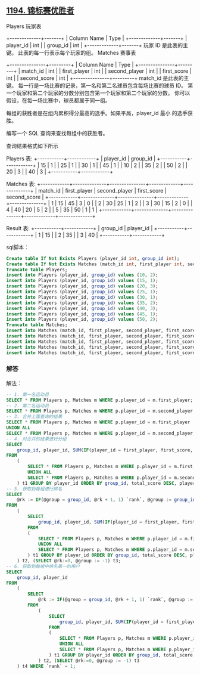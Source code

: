 ## [1194. 锦标赛优胜者](https://leetcode-cn.com/problems/tournament-winners/)

Players 玩家表

+-------------+-------+
| Column Name | Type  |
+-------------+-------+
| player_id   | int   |
| group_id    | int   |
+-------------+-------+
玩家 ID 是此表的主键。
此表的每一行表示每个玩家的组。
Matches 赛事表

+---------------+---------+
| Column Name   | Type    |
+---------------+---------+
| match_id      | int     |
| first_player  | int     |
| second_player | int     | 
| first_score   | int     |
| second_score  | int     |
+---------------+---------+
match_id 是此表的主键。
每一行是一场比赛的记录，第一名和第二名球员包含每场比赛的球员 ID。
第一个玩家和第二个玩家的分数分别包含第一个玩家和第二个玩家的分数。
你可以假设，在每一场比赛中，球员都属于同一组。


每组的获胜者是在组内累积得分最高的选手。如果平局，player_id 最小 的选手获胜。

编写一个 SQL 查询来查找每组中的获胜者。

查询结果格式如下所示

Players 表:
+-----------+------------+
| player_id | group_id   |
+-----------+------------+
| 15        | 1          |
| 25        | 1          |
| 30        | 1          |
| 45        | 1          |
| 10        | 2          |
| 35        | 2          |
| 50        | 2          |
| 20        | 3          |
| 40        | 3          |
+-----------+------------+

Matches 表:
+------------+--------------+---------------+-------------+--------------+
| match_id   | first_player | second_player | first_score | second_score |
+------------+--------------+---------------+-------------+--------------+
| 1          | 15           | 45            | 3           | 0            |
| 2          | 30           | 25            | 1           | 2            |
| 3          | 30           | 15            | 2           | 0            |
| 4          | 40           | 20            | 5           | 2            |
| 5          | 35           | 50            | 1           | 1            |
+------------+--------------+---------------+-------------+--------------+

Result 表:
+-----------+------------+
| group_id  | player_id  |
+-----------+------------+ 
| 1         | 15         |
| 2         | 35         |
| 3         | 40         |
+-----------+------------+

sql脚本：

```sql
Create table If Not Exists Players (player_id int, group_id int);
Create table If Not Exists Matches (match_id int, first_player int, second_player int, first_score int, second_score int);
Truncate table Players;
insert into Players (player_id, group_id) values (10, 2);
insert into Players (player_id, group_id) values (15, 1);
insert into Players (player_id, group_id) values (20, 3);
insert into Players (player_id, group_id) values (25, 1);
insert into Players (player_id, group_id) values (30, 1);
insert into Players (player_id, group_id) values (35, 2);
insert into Players (player_id, group_id) values (40, 3);
insert into Players (player_id, group_id) values (45, 1);
insert into Players (player_id, group_id) values (50, 2);
Truncate table Matches;
insert into Matches (match_id, first_player, second_player, first_score, second_score) values (1, 15, 45, 3, 0);
insert into Matches (match_id, first_player, second_player, first_score, second_score) values (2, 30, 25, 1, 2);
insert into Matches (match_id, first_player, second_player, first_score, second_score) values (3, 30, 15, 2, 0);
insert into Matches (match_id, first_player, second_player, first_score, second_score) values (4, 40, 20, 5, 2);
insert into Matches (match_id, first_player, second_player, first_score, second_score) values (5, 35, 50, 1, 1);
```

### 解答

解法：

```sql
-- 1. 第一名运动员
SELECT * FROM Players p, Matches m WHERE p.player_id = m.first_player;
-- 2. 第二名运动员
SELECT * FROM Players p, Matches m WHERE p.player_id = m.second_player;
-- 3. 合并上面查询的结果
SELECT * FROM Players p, Matches m WHERE p.player_id = m.first_player
UNION ALL
SELECT * FROM Players p, Matches m WHERE p.player_id = m.second_player;
-- 4. 对合并的结果进行分组
SELECT 
	group_id, player_id, SUM(IF(player_id = first_player, first_score, second_score)) total_score
FROM
	(
		SELECT * FROM Players p, Matches m WHERE p.player_id = m.first_player
		UNION ALL
		SELECT * FROM Players p, Matches m WHERE p.player_id = m.second_player
	) t1 GROUP BY player_id ORDER BY group_id, total_score DESC, player_id;
-- 5. 获取到每组进行排名
SELECT 
	@rk := IF(@group = group_id, @rk + 1, 1) `rank`, @group := group_id group_id, player_id, total_score
FROM 
	(
		SELECT 
			group_id, player_id, SUM(IF(player_id = first_player, first_score, second_score)) total_score
		FROM
		(
			SELECT * FROM Players p, Matches m WHERE p.player_id = m.first_player
			UNION ALL
			SELECT * FROM Players p, Matches m WHERE p.player_id = m.second_player
		) t1 GROUP BY player_id ORDER BY group_id, total_score DESC, player_id
	) t2, (SELECT @rk:=0, @group := -1) t3;
-- 6. 获取到每组中排名第一的用户
SELECT 
	group_id, player_id
FROM
	(
		SELECT 
			@rk := IF(@group = group_id, @rk + 1, 1) `rank`, @group := group_id group_id, player_id, total_score
		FROM 
			(
				SELECT 
					group_id, player_id, SUM(IF(player_id = first_player, first_score, second_score)) total_score
				FROM
				(
					SELECT * FROM Players p, Matches m WHERE p.player_id = m.first_player
					UNION ALL
					SELECT * FROM Players p, Matches m WHERE p.player_id = m.second_player
				) t1 GROUP BY player_id ORDER BY group_id, total_score DESC, player_id
			) t2, (SELECT @rk:=0, @group := -1) t3
	) t4 WHERE `rank` = 1;
```

